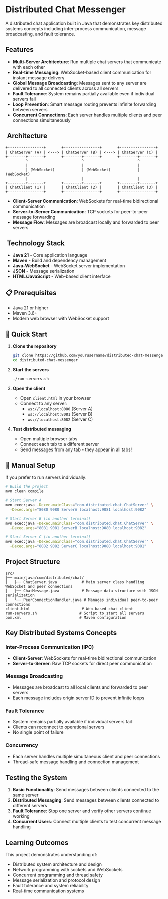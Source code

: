 # Distributed Chat Messenger

A distributed chat application built in Java that demonstrates key distributed systems concepts including inter-process communication, message broadcasting, and fault tolerance.

##  Features

- **Multi-Server Architecture**: Run multiple chat servers that communicate with each other
- **Real-time Messaging**: WebSocket-based client communication for instant message delivery
- **Global Message Broadcasting**: Messages sent to any server are delivered to all connected clients across all servers
- **Fault Tolerance**: System remains partially available even if individual servers fail
- **Loop Prevention**: Smart message routing prevents infinite forwarding between servers
- **Concurrent Connections**: Each server handles multiple clients and peer connections simultaneously

## ️ Architecture

```
+----------------+       +----------------+       +----------------+
| ChatServer (A) | <---> | ChatServer (B) | <---> | ChatServer (C) |
+--------+-------+       +--------+-------+       +--------+-------+
         ^                        ^                        ^
         |                        |                        |
         | (WebSocket)            | (WebSocket)            | (WebSocket)
         |                        |                        |
+--------+-------+       +--------+-------+       +--------+-------+
| ChatClient (1) |       | ChatClient (2) |       | ChatClient (3) |
+----------------+       +----------------+       +----------------+
```

- **Client-Server Communication**: WebSockets for real-time bidirectional communication
- **Server-to-Server Communication**: TCP sockets for peer-to-peer message forwarding
- **Message Flow**: Messages are broadcast locally and forwarded to peer servers

## ️ Technology Stack

- **Java 21** - Core application language
- **Maven** - Build and dependency management
- **Java-WebSocket** - WebSocket server implementation
- **JSON** - Message serialization
- **HTML/JavaScript** - Web-based client interface

## 📋 Prerequisites

- Java 21 or higher
- Maven 3.6+
- Modern web browser with WebSocket support

## 🚀 Quick Start

1. **Clone the repository**
   ```bash
   git clone https://github.com/yourusername/distributed-chat-messenger.git
   cd distributed-chat-messenger
   ```

2. **Start the servers**
   ```bash
   ./run-servers.sh
   ```

3. **Open the client**
   - Open `client.html` in your browser
   - Connect to any server:
     - `ws://localhost:8080` (Server A)
     - `ws://localhost:8081` (Server B)
     - `ws://localhost:8082` (Server C)

4. **Test distributed messaging**
   - Open multiple browser tabs
   - Connect each tab to a different server
   - Send messages from any tab - they appear in all tabs!

## 🔧 Manual Setup

If you prefer to run servers individually:

```bash
# Build the project
mvn clean compile

# Start Server A
mvn exec:java -Dexec.mainClass="com.distributed.chat.ChatServer" \
  -Dexec.args="8080 9080 ServerA localhost:9081 localhost:9082"

# Start Server B (in another terminal)
mvn exec:java -Dexec.mainClass="com.distributed.chat.ChatServer" \
  -Dexec.args="8081 9081 ServerB localhost:9080 localhost:9082"

# Start Server C (in another terminal)
mvn exec:java -Dexec.mainClass="com.distributed.chat.ChatServer" \
  -Dexec.args="8082 9082 ServerC localhost:9080 localhost:9081"
```

##  Project Structure

```
src/
├── main/java/com/distributed/chat/
│   ├── ChatServer.java           # Main server class handling WebSocket and peer connections
│   ├── ChatMessage.java          # Message data structure with JSON serialization
│   └── PeerConnectionHandler.java # Manages individual peer-to-peer connections
client.html                       # Web-based chat client
run-servers.sh                   # Script to start all servers
pom.xml                          # Maven configuration
```

##  Key Distributed Systems Concepts

### Inter-Process Communication (IPC)
- **Client-Server**: WebSockets for real-time bidirectional communication
- **Server-to-Server**: Raw TCP sockets for direct peer communication

### Message Broadcasting
- Messages are broadcast to all local clients and forwarded to peer servers
- Each message includes origin server ID to prevent infinite loops

### Fault Tolerance
- System remains partially available if individual servers fail
- Clients can reconnect to operational servers
- No single point of failure

### Concurrency
- Each server handles multiple simultaneous client and peer connections
- Thread-safe message handling and connection management

##  Testing the System

1. **Basic Functionality**: Send messages between clients connected to the same server
2. **Distributed Messaging**: Send messages between clients connected to different servers
3. **Fault Tolerance**: Stop one server and verify other servers continue working
4. **Concurrent Users**: Connect multiple clients to test concurrent message handling

##  Learning Outcomes

This project demonstrates understanding of:
- Distributed system architecture and design
- Network programming with sockets and WebSockets
- Concurrent programming and thread safety
- Message serialization and protocol design
- Fault tolerance and system reliability
- Real-time communication systems
